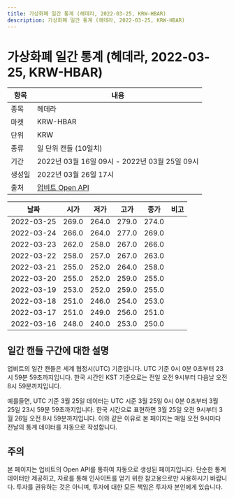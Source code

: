 ```yaml
---
title: 가상화폐 일간 통계 (헤데라, 2022-03-25, KRW-HBAR)
description: 가상화폐 일간 통계 (헤데라, 2022-03-25, KRW-HBAR)
---
```



가상화폐 일간 통계 (헤데라, 2022-03-25, KRW-HBAR)
===

|항목|내용|
|--|--|
|종목|헤데라|
|마켓|KRW-HBAR|
|단위|KRW|
|종류|일 단위 캔들 (10일치)|
|기간|2022년 03월 16일 09시 - 2022년 03월 25일 09시|
|생성일|2022년 03월 26일 17시|
|출처|[업비트 Open API](https://docs.upbit.com)|


|날짜|시가|저가|고가|종가|비고|
|--|--|--|--|--|--|
|2022-03-25|269.0|264.0|279.0|274.0|    |
|2022-03-24|266.0|264.0|277.0|269.0|    |
|2022-03-23|262.0|258.0|267.0|266.0|    |
|2022-03-22|258.0|257.0|267.0|263.0|    |
|2022-03-21|255.0|252.0|264.0|258.0|    |
|2022-03-20|255.0|252.0|259.0|255.0|    |
|2022-03-19|253.0|252.0|259.0|255.0|    |
|2022-03-18|251.0|246.0|254.0|253.0|    |
|2022-03-17|251.0|249.0|256.0|251.0|    |
|2022-03-16|248.0|240.0|253.0|250.0|    |


일간 캔들 구간에 대한 설명
---


업비트의 일간 캔들은 세계 협정시(UTC) 기준입니다. 
UTC 기준 0시 0분 0초부터 23시 59분 59초까지입니다. 
한국 시간인 KST 기준으로는 전일 오전 9시부터 다음날 오전 8시 59분까지입니다. 


예를들면, UTC 기준 3월 25일 데이터는 UTC 시준 3월 25일 0시 0분 0초부터 3월 25일 23시 59분 59초까지입니다. 
한국 시간으로 표현하면 3월 25일 오전 9시부터 3월 26일 오전 8시 59분까지입니다. 
이와 같은 이유로 본 페이지는 매일 오전 9시마다 전날의 통계 데이터를 자동으로 작성합니다. 


주의
---


본 페이지는 업비트의 Open API를 통하여 자동으로 생성된 페이지입니다. 
단순한 통계 데이터만 제공하고, 자료를 통해 인사이트를 얻기 위한 참고용으로만 사용하시기 바랍니다. 
투자를 권유하는 것은 아니며, 투자에 대한 모든 책임은 투자자 본인에게 있습니다. 
